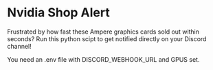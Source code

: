 # Nvidia Shop Alert

Frustrated by how fast these Ampere graphics cards sold out within seconds? Run this python scipt to get notified directly on your Discord channel!

You need an .env file with DISCORD_WEBHOOK_URL and GPUS set.

